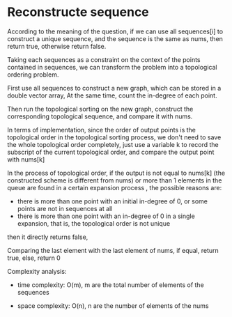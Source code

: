 # Reconstructe sequence

According to the meaning of the question, if we can use all sequences[i] to construct a unique sequence, and the sequence is the same as nums, then return true, otherwise return false.

Taking each sequences as a constraint on the context of the points contained in sequences, we can transform the problem into a topological ordering problem.

First use all sequences to construct a new graph, which can be stored in a double vector array, At the same time, count the in-degree of each point.

Then run the topological sorting on the new graph, construct the corresponding topological sequence, and compare it with nums.

In terms of implementation, since the order of output points is the topological order in the topological sorting process, we don't need to save the whole topological order completely, just use a variable k to record the subscript of the current topological order, and compare the output point with nums[k]

In the process of topological order, if the output is not equal to nums[k] (the constructed scheme is different from nums) or more than 1 elements in the queue are found in a certain expansion process , the possible reasons are: 

- there is more than one point with an initial in-degree of 0, or some points are not in sequences at all
- there is more than one point with an in-degree of 0 in a single expansion, that is, the topological order is not unique

then it directly returns false,

Comparing the last element with the last element of nums, if equal, return true, else, return 0

Complexity analysis:
- time complexity: O(m), m are  the total number of elements of the sequences

- space complexity: O(n), n are  the number of elements of the nums



